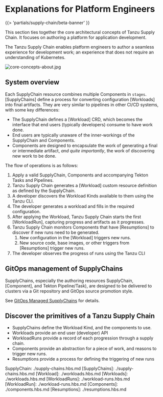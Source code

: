 # Explanations for Platform Engineers

{{> 'partials/supply-chain/beta-banner' }}

This section ties together the core architectural concepts of Tanzu Supply Chain.
It focuses on authoring a platform for application development.

The Tanzu Supply Chain enables platform engineers to author a seamless experience for
development work; an experience that does not require an understanding of Kubernetes.

![core-concepts-about.jpg](./images/core-concepts-about.jpg)

## System overview

Each SupplyChain resource combines multiple Components in `stages`.
[SupplyChains] define a process for converting configuration [Workloads] into final artifacts.
They are very similar to pipelines in other CI/CD systems, with some key differences:

- The SupplyChain defines a [Workload] CRD, which becomes the interface that end users (typically developers) consume to have work done.
- End users are typically unaware of the inner-workings of the SupplyChain and Components.
- Components are designed to encapsulate the work of generating a final or intermediate artifact, _and quite importantly_, the work of discovering new work to be done.

The flow of operations is as follows:

1. Apply a valid SupplyChain, Components and accompanying Tekton Tasks and Pipelines.
2. Tanzu Supply Chain generates a [Workload] custom resource definition as defined by the SupplyChain.
3. A developer discovers the Workload Kinds available to them using the Tanzu CLI.
4. The developer generates a workload and fills in the required configuration.
5. After applying the Workload, Tanzu Supply Chain starts the first [WorkloadRun], capturing progress and artifacts as it progresses.
6. Tanzu Supply Chain monitors Components that have [Resumptions] to discover if new runs need to be generated.
   1. New configuration in the [Workload] triggers new runs.
   2. New source code, base images, or other triggers from [Resumptions] trigger new runs.
7. The developer observes the progress of runs using the Tanzu CLI

## GitOps management of SupplyChains

SupplyChains, especially the authoring resources SupplyChain, [Component], and Tekton Pipeline/Task), are designed to
be delivered to clusters via a Git repository and GitOps source promotion style.

See [GitOps Managed SupplyChains](./../how-to/deploying-supply-chains/gitops-managed.hbs.md) for details.

## Discover the primitives of a Tanzu Supply Chain

- SupplyChains define the Workload Kind, and the components to use.
- Workloads provide an end user (developer) API
- WorkloadRuns provide a record of each progression through a supply chain.
- Components provide an abstraction for a piece of work, and reasons to trigger new runs.
- Resumptions provide a process for defining the triggering of new runs

SupplyChain: ./supply-chains.hbs.md
[SupplyChains]: ./supply-chains.hbs.md
[Workload]: ./workloads.hbs.md
[Workloads]: ./workloads.hbs.md
[WorkloadRuns]: ./workload-runs.hbs.md
[WorkloadRun]: ./workload-runs.hbs.md
[Components]: ./components.hbs.md
[Resumptions]: ./resumptions.hbs.md